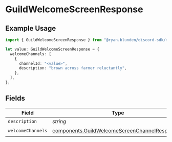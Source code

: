 # GuildWelcomeScreenResponse

## Example Usage

```typescript
import { GuildWelcomeScreenResponse } from "@ryan.blunden/discord-sdk/models/components";

let value: GuildWelcomeScreenResponse = {
  welcomeChannels: [
    {
      channelId: "<value>",
      description: "brown across farmer reluctantly",
    },
  ],
};
```

## Fields

| Field                                                                                                          | Type                                                                                                           | Required                                                                                                       | Description                                                                                                    |
| -------------------------------------------------------------------------------------------------------------- | -------------------------------------------------------------------------------------------------------------- | -------------------------------------------------------------------------------------------------------------- | -------------------------------------------------------------------------------------------------------------- |
| `description`                                                                                                  | *string*                                                                                                       | :heavy_minus_sign:                                                                                             | N/A                                                                                                            |
| `welcomeChannels`                                                                                              | [components.GuildWelcomeScreenChannelResponse](../../models/components/guildwelcomescreenchannelresponse.md)[] | :heavy_check_mark:                                                                                             | N/A                                                                                                            |